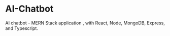 # AI-Chatbot
AI chatbot - MERN Stack application , with React, Node, MongoDB, Express, and Typescript.

